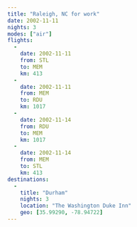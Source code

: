 ```yaml
---
title: "Raleigh, NC for work"
date: 2002-11-11
nights: 3
modes: ["air"]
flights:
  -
    date: 2002-11-11
    from: STL
    to: MEM
    km: 413
  -
    date: 2002-11-11
    from: MEM
    to: RDU
    km: 1017
  -
    date: 2002-11-14
    from: RDU
    to: MEM
    km: 1017
  -
    date: 2002-11-14
    from: MEM
    to: STL
    km: 413
destinations:
  -
    title: "Durham"
    nights: 3
    location: "The Washington Duke Inn"
    geo: [35.99290, -78.94722]
---
```


